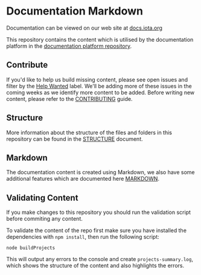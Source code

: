 # Documentation Markdown

Documentation can be viewed on our web site at [docs.iota.org](https://docs.iota.org)

This repository contains the content which is utilised by the documentation platform in the [documentation platform repository](https://github.com/iotaledger/documentation-platform).

## Contribute

If you'd like to help us build missing content, please see open issues and filter by the [Help Wanted](https://github.com/iotaledger/documentation/issues?q=is%3Aopen+is%3Aissue+label%3A%22help+wanted%22) label. We'll be adding more of these issues in the coming weeks as we identify more content to be added. Before writing new content, please refer to the [CONTRIBUTING](./docs/CONTRIBUTING.md) guide.

## Structure

More information about the structure of the files and folders in this repository can be found in the [STRUCTURE](./docs/STRUCTURE.md) document.

## Markdown

The documentation content is created using Markdown, we also have some additional features which are documented here [MARKDOWN](./docs/MARKDOWN.md).

## Validating Content

If you make changes to this repository you should run the validation script before commiting any content.

To validate the content of the repo first make sure you have installed the dependencies with `npm install`, then run the following script:

```shell
node buildProjects
```

This will output any errors to the console and create `projects-summary.log`, which shows the structure of the content and also highlights the errors.
